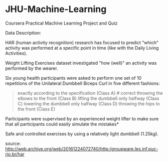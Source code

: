 # JHU-Machine-Learning
Coursera Practical Machine Learning Project and Quiz

Data Description:

HAR (human activity recognition) research has focused to predict "which" activity was performed at a specific point in time (like with the Daily Living Activities).

Weight Lifting Exercises dataset investigated "how (well)" an activity was performed by the wearer.

Six young health participants were asked to perform one set of 10 repetitions of the Unilateral Dumbbell Biceps Curl in five different fashions:
> exactly according to the specification (Class A) # correct
> throwing the elbows to the front (Class B)
> lifting the dumbbell only halfway (Class C)
> lowering the dumbbell only halfway (Class D)
> throwing the hips to the front (Class E)

Participants were supervised by an experienced weight lifter to make sure that all participants could easily simulate the mistakes*

Safe and controlled exercises by using a relatively light dumbbell (1.25kg).

source: http://web.archive.org/web/20161224072740/http:/groupware.les.inf.puc-rio.br/har

